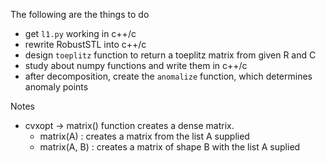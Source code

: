 The following are the things to do
* get `l1.py` working in c++/c
* rewrite RobustSTL into c++/c
* design `toeplitz` function to return a toeplitz matrix from given R and C
* study about numpy functions and write them in c++/c
* after decomposition, create the `anomalize` function, which determines anomaly points



Notes

* cvxopt -> matrix() function creates a dense matrix.
	- matrix(A) : creates a matrix from the list A supplied
	- matrix(A, B) : creates a matrix of shape B with the list A suplied
	
